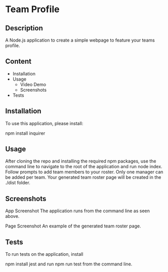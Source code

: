 # Team Profile

## Description

A Node.js application to create a simple webpage to feature your teams profile.

## Content

* Installation
* Usage
    * Video Demo
    * Screenshots
* Tests

## Installation

To use this application, please install:

npm install inquirer

## Usage


After cloning the repo and installing the required npm packages, use the command line to navigate to the root of the application and run node index. Follow prompts to add team members to your roster. Only one manager can be added per team. Your generated team roster page will be created in the ./dist folder.


## Screenshots
App Screenshot The application runs from the command line as seen above.

Page Screenshot An example of the generated team roster page.

## Tests
To run tests on the application, install

npm install jest
and run npm run test from the command line.
